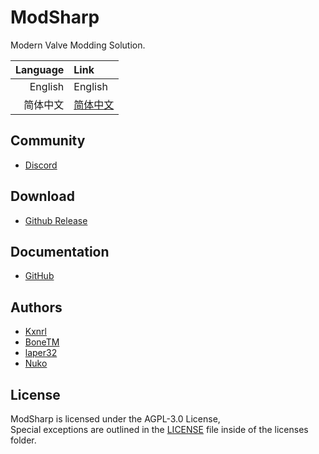 # ModSharp

Modern Valve Modding Solution.

| Language | Link |
|---:|:---|
| English | English |
| 简体中文 | [简体中文](./README_ZH.md) |

## Community

- [Discord](https://discord.gg/wKarAjHm2G)

## Download

- [Github Release](https://github.com/Kxnrl/modsharp-public/releases)

## Documentation

- [GitHub](https://github.com/Kxnrl/modsharp-public/wiki)

## Authors

- [Kxnrl](https://github.com/Kxnrl)
- [BoneTM](https://github.com/BoneTM)
- [laper32](https://github.com/laper32)
- [Nuko](https://github.com/Nukoooo)

## License

ModSharp is licensed under the AGPL-3.0 License,  
Special exceptions are outlined in the [LICENSE](./LICENSE) file inside of the licenses folder.

